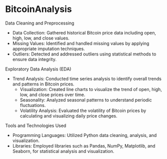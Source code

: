 # BitcoinAnalysis
Data Cleaning and Preprocessing
- Data Collection: Gathered historical Bitcoin price data including open, high, low, and close values.
- Missing Values: Identified and handled missing values by applying appropriate imputation techniques.
- Outliers: Detected and addressed outliers using statistical methods to ensure data integrity.

Exploratory Data Analysis (EDA)
- Trend Analysis: Conducted time series analysis to identify overall trends and patterns in Bitcoin prices.
  - Visualization: Created line charts to visualize the trend of open, high, low, and close prices over time.
  - Seasonality: Analyzed seasonal patterns to understand periodic fluctuations.
  - Volatility Analysis: Evaluated the volatility of Bitcoin prices by calculating and visualizing daily price changes.

Tools and Technologies Used
- Programming Languages: Utilized Python data cleaning, analysis, and visualization.
- Libraries: Employed libraries such as Pandas, NumPy, Matplotlib, and Seaborn, for statistical analysis and visualization.

